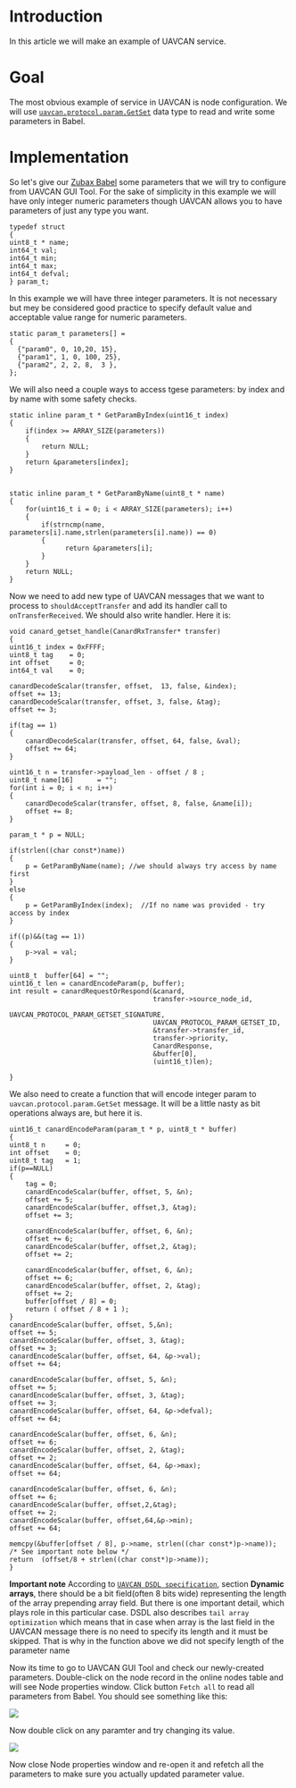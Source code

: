 # Introduction #
In this article we will make an example of UAVCAN service. 

# Goal #
The most obvious example of service in UAVCAN is node configuration. We will use [`uavcan.protocol.param.GetSet`](http://uavcan.org/Specification/7._List_of_standard_data_types/#getset) data type to read and write some parameters in Babel.

# Implementation #
So let's give our [Zubax Babel](https://zubax.com/products/babel) some parameters that we will try to configure from UAVCAN GUI Tool. For the sake of simplicity in this example we will have only integer numeric parameters though UAVCAN allows you to have parameters of just any type you want.

    typedef struct
    {
    uint8_t * name;
    int64_t val; 
    int64_t min;
    int64_t max;
    int64_t defval;
    } param_t;

In this example we will have three integer parameters. It is not necessary but mey be considered good practice to specify default value and acceptable value range for numeric parameters.

    static param_t parameters[] = 
    {
      {"param0", 0, 10,20, 15},
      {"param1", 1, 0, 100, 25},
      {"param2", 2, 2, 8,  3 },
    };
    
We will also need a couple ways to access tgese parameters: by index and by name with some safety checks. 

    static inline param_t * GetParamByIndex(uint16_t index)
    {
        if(index >= ARRAY_SIZE(parameters)) 
        {
            return NULL;
        }
        return &parameters[index];
    }
    

    static inline param_t * GetParamByName(uint8_t * name)
    {
        for(uint16_t i = 0; i < ARRAY_SIZE(parameters); i++)
        {
            if(strncmp(name, parameters[i].name,strlen(parameters[i].name)) == 0) 
            {
                  return &parameters[i];
            }
        }  
        return NULL;
    }
    
Now we need to add new type of UAVCAN messages that we want to process to `shouldAcceptTransfer` and add its handler call to `onTransferReceived`. We should also write handler. Here it is: 

    void canard_getset_handle(CanardRxTransfer* transfer)
    {
    uint16_t index = 0xFFFF;
    uint8_t tag    = 0;
    int offset     = 0;
    int64_t val    = 0;

    canardDecodeScalar(transfer, offset,  13, false, &index);
    offset += 13;
    canardDecodeScalar(transfer, offset, 3, false, &tag);
    offset += 3;

    if(tag == 1)
    {
        canardDecodeScalar(transfer, offset, 64, false, &val);
        offset += 64;
    } 

    uint16_t n = transfer->payload_len - offset / 8 ;
    uint8_t name[16]      = "";
    for(int i = 0; i < n; i++)
    {
        canardDecodeScalar(transfer, offset, 8, false, &name[i]);
        offset += 8;
    }

    param_t * p = NULL;

    if(strlen((char const*)name)) 
    {
        p = GetParamByName(name); //we should always try access by name first
    }
    else
    {
        p = GetParamByIndex(index);  //If no name was provided - try access by index
    }

    if((p)&&(tag == 1))
    {
        p->val = val;
    }

    uint8_t  buffer[64] = "";
    uint16_t len = canardEncodeParam(p, buffer);
    int result = canardRequestOrRespond(&canard,
                                        transfer->source_node_id,
                                        UAVCAN_PROTOCOL_PARAM_GETSET_SIGNATURE,
                                        UAVCAN_PROTOCOL_PARAM_GETSET_ID,
                                        &transfer->transfer_id,
                                        transfer->priority,
                                        CanardResponse,
                                        &buffer[0],
                                        (uint16_t)len);
  
    }


We also need to create a function that will encode integer param to `uavcan.protocol.param.GetSet` message. It will be a little nasty as bit operations always 
are, but here it is. 
    
    uint16_t canardEncodeParam(param_t * p, uint8_t * buffer)
    {
    uint8_t n     = 0;
    int offset    = 0;
    uint8_t tag   = 1;
    if(p==NULL)
    {   
        tag = 0;
        canardEncodeScalar(buffer, offset, 5, &n);
        offset += 5;
        canardEncodeScalar(buffer, offset,3, &tag);
        offset += 3;
        
        canardEncodeScalar(buffer, offset, 6, &n);
        offset += 6;
        canardEncodeScalar(buffer, offset,2, &tag);
        offset += 2;
        
        canardEncodeScalar(buffer, offset, 6, &n);
        offset += 6;
        canardEncodeScalar(buffer, offset, 2, &tag);
        offset += 2;
        buffer[offset / 8] = 0;
        return ( offset / 8 + 1 );
    }
    canardEncodeScalar(buffer, offset, 5,&n);
    offset += 5;
    canardEncodeScalar(buffer, offset, 3, &tag);
    offset += 3;
    canardEncodeScalar(buffer, offset, 64, &p->val);
    offset += 64;
    
    canardEncodeScalar(buffer, offset, 5, &n);
    offset += 5;
    canardEncodeScalar(buffer, offset, 3, &tag);
    offset += 3;
    canardEncodeScalar(buffer, offset, 64, &p->defval);
    offset += 64;
    
    canardEncodeScalar(buffer, offset, 6, &n);
    offset += 6;
    canardEncodeScalar(buffer, offset, 2, &tag);
    offset += 2;
    canardEncodeScalar(buffer, offset, 64, &p->max);
    offset += 64;
    
    canardEncodeScalar(buffer, offset, 6, &n);
    offset += 6;
    canardEncodeScalar(buffer, offset,2,&tag);
    offset += 2;
    canardEncodeScalar(buffer, offset,64,&p->min);
    offset += 64;
    
    memcpy(&buffer[offset / 8], p->name, strlen((char const*)p->name));
    /* See important note below */
    return  (offset/8 + strlen((char const*)p->name)); 
    }

**Important note** According to [`UAVCAN DSDL specification`](http://uavcan.org/Specification/3._Data_structure_description_language/), section **Dynamic arrays**, there should be a bit field(often 8 bits wide) representing the length of the array prepending array field. But there is one important detail, which plays role in this particular case. DSDL also describes `tail array optimization` which means that in case when array is the last field in the UAVCAN message there is no need to specify its length and it must be skipped. That is why in the function above we did not specify length of the parameter name


Now its time to go to UAVCAN GUI Tool and check our newly-created parameters. Double-click on the node record in the online nodes table and will see Node properties window. Click button `Fetch all` to read all parameters from Babel. You should see something like this: 

![](node_properties.png)

Now double click on any paramter and try changing its value. 

![](edit_param.png)

Now close Node properties window and re-open it and refetch all the parameters to make sure you actually updated parameter value. 

